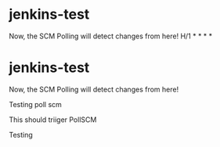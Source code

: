 # jenkins-test

Now, the SCM Polling will detect changes from here!
H/1 \* \* \* \*

# jenkins-test

Now, the SCM Polling will detect changes from here!

Testing poll scm

This should triiger PollSCM

Testing
